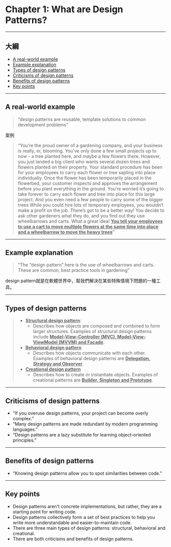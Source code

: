 # Chapter 1: What are Design Patterns?

------

## 大綱

- [A real-world example](#1)
- [Example explanation](#2)
- [Types of design patterns](#3)
- [Criticisms of design patterns](#4)
- [Benefits of design patterns](#5)
- [Key points](#6)

------

<h2 id="1">A real-world example</h2>

> “design patterns are reusable, template solutions to common development problems”

案例

> “You’re the proud owner of a gardening company, and your business is really, er, blooming. You’ve only done a few small projects up to now - a tree planted here, and maybe a few flowers there. However, you just landed a big client who wants several dozen trees and flowers planted on their property.
> Your standard procedure has been for your employees to carry each flower or tree sapling into place individually. Once the flower has been temporarily placed in the flowerbed, your customer inspects and approves the arrangement before you plant everything in the ground.
> You’re worried it’s going to take forever to carry each flower and tree into place for this large project. And you even need a few people to carry some of the bigger trees While you could hire lots of temporary employees, you wouldn’t make a profit on the job. There’s got to be a better way!
> You decide to ask other gardeners what they do, and you find out they use wheelbarrows and carts. What a great idea! **<u>You tell your employees to use a cart to move multiple flowers at the same time into place and a wheelbarrow to move the heavy trees</u>**”

------

<h2 id="2">Example explanation</h2>

> “The “design pattern” here is the use of wheelbarrows and carts. These are common, best practice tools in gardening”
>

design pattern就是在軟體世界中，幫我們解決在某些特殊情境下問題的一種工具。

------

<h2 id="3">Types of design patterns</h2>

> - **<u>Structural design pattern</u>**:
>   -  Describes how objects are composed and combined to form larger structures. Examples of structural design patterns include **<u>Model-View-Controller (MVC), Model-View-ViewModel (MVVM) and Facade</u>**.
> - **<u>Behavioral design pattern</u>**
>   - Describes how objects communicate with each other. Examples of behavioral design patterns are **<u>Delegation, Strategy and Observer</u>**.
> - **<u>Creational design pattern</u>**
>   -  Describes how to create or instantiate objects. Examples of creational patterns are **<u>Builder, Singleton and Prototype</u>**.
>    

------

<h2 id="4">Criticisms of design patterns</h2>

- “If you overuse design patterns, your project can become overly complex.”
- “Many design patterns are made redundant by modern programming languages.”
- “Design patterns are a lazy substitute for learning object-oriented principles.”

------

<h2 id="5">Benefits of design patterns</h2>

- “Knowing design patterns allow you to spot similarities between code.”

------

<h2 id="6">Key points</h2>

- Design patterns aren't concrete implementations, but rather, they are a starting point for writing code.
- Design patterns collectively form a set of best practices to help you write more understandable and easier-to-maintain code.
- There are three main types of design patterns: structural, behavioral and creational.
- There are both criticisms and benefits of design patterns. 